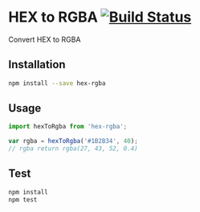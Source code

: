 # HEX to RGBA [![Build Status](https://travis-ci.org/developersoul/hex-rgba.svg?branch=master)](https://travis-ci.org/developersoul/hex-rgba)

Convert HEX to RGBA

## Installation
```bash
npm install --save hex-rgba
```

## Usage
```js
import hexToRgba from 'hex-rgba';

var rgba = hexToRgba('#1B2B34', 40);
// rgba return rgba(27, 43, 52, 0.4)
```


## Test
``` bash
npm install
npm test
```